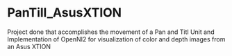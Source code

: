 # PanTill_AsusXTION
Project done that accomplishes the movement of a Pan and Titl Unit and Implementation of OpenNI2 for visualization of color and depth images from an Asus XTION 
